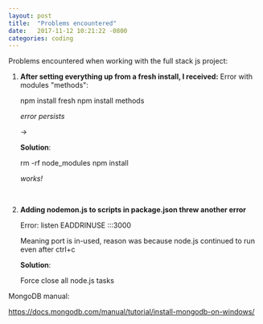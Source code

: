 ```yaml
---
layout: post
title:  "Problems encountered"
date:   2017-11-12 10:21:22 -0800
categories: coding
---
```


Problems encountered when working with the full stack js project:



1. **After setting everything up from a fresh install, I received:**
   Error with modules "methods":

   npm install fresh
   npm install methods

   *error persists*

   ->

   **Solution**:

   rm -rf node_modules
   npm install

   *works!*

   ​

2. **Adding nodemon.js to scripts in package.json threw another error**

   Error: listen EADDRINUSE :::3000

   Meaning port is in-used, reason was because node.js continued to run even after ctrl+c
   ​

   **Solution**: 

   Force close all node.js tasks



MongoDB manual:

https://docs.mongodb.com/manual/tutorial/install-mongodb-on-windows/